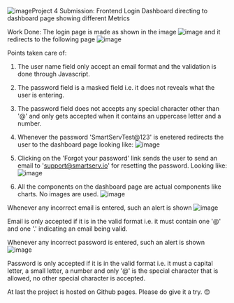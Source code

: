 ![image](https://github.com/Bhavishaya-Bansal/ZenTrades-Task4/assets/100150088/bbe0e23d-a2ed-4676-a986-93c77bc6ea0b)Project 4 Submission: Frontend Login Dashboard directing to dashboard page showing different Metrics

Work Done: The login page is made as shown in the image ![image](https://github.com/Bhavishaya-Bansal/Zentrades-Task3/assets/100150088/03f3433f-42c2-4199-a49f-75e898b96fa0) and it redirects to the following page ![image](https://github.com/Bhavishaya-Bansal/ZenTrades-Task4/assets/100150088/82ba970e-78c1-4c14-843c-ffa64c2e0c35)

Points taken care of:
1. The user name field only accept an email format and the validation is done through Javascript.
2. The password field is a masked field i.e. it does not reveals what the user is entering.
3. The password field does not accepts any special character other than '@' and only gets accepted when it contains an uppercase letter and a number.
4. Whenever the password 'SmartServTest@123' is enetered redirects the user to the dashboard page looking like: ![image](https://github.com/Bhavishaya-Bansal/ZenTrades-Task4/assets/100150088/82ba970e-78c1-4c14-843c-ffa64c2e0c35)
5. Clicking on the 'Forgot your password' link sends the user to send an email to 'support@smartserv.io' for resetting the password. Looking like: ![image](https://github.com/Bhavishaya-Bansal/ZenTrades-Task4/assets/100150088/3ea48b43-162c-457b-b00b-eaa5208b1bbf)

6. All the components on the dashboard page are actual components like charts. No images are used. ![image](https://github.com/Bhavishaya-Bansal/ZenTrades-Task4/assets/100150088/fbe2b6b3-2f3a-431b-bf97-0db5cb0e0493)


Whenever any incorrect email is entered, such an alert is shown ![image](https://github.com/Bhavishaya-Bansal/Zentrades-Task3/assets/100150088/90ef7f96-05c7-4f0b-a4c6-640cc9f238ce)

Email is only accepted if it is in the valid format i.e. it must contain one '@' and one '.' indicating an email being valid.

Whenever any incorrect password is entered, such an alert is shown ![image](https://github.com/Bhavishaya-Bansal/Zentrades-Task3/assets/100150088/3776ade3-9fef-4088-a140-53131e34acb5)

Password is only accepted if it is in the valid format i.e. it must a capital letter, a small letter, a number and only '@' is the special character that is allowed, no other special character is accepted.

At last the project is hosted on Github pages. Please do give it a try. 😊

